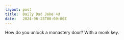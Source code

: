 ```yaml
---
layout: post
title:  Daily Dad Joke 4U
date:   2024-06-25T00:00:00Z
---
```

How do you unlock a monastery door? With a monk key.
